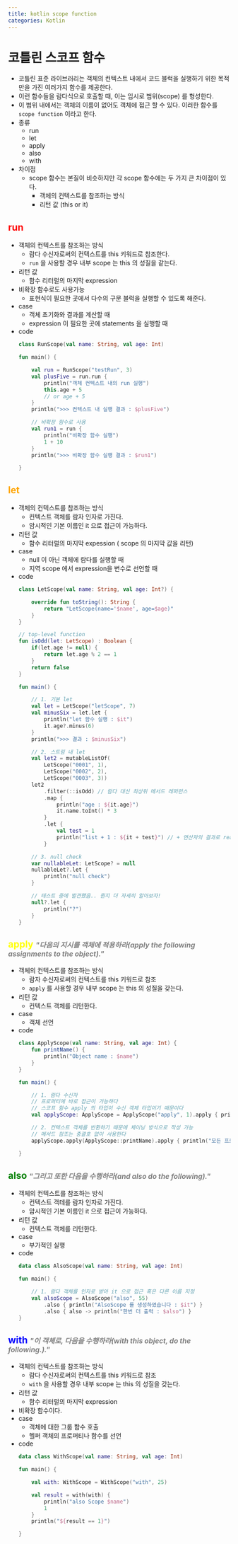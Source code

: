 ```yaml
---
title: kotlin scope function
categories: Kotlin
---
```


# 코틀린 스코프 함수
- 코틀린 표준 라이브러리는 객체의 컨텍스트 내에서 코드 블럭을 실행하기 위한 목적만을 가진 여러가지 함수를 제공한다.
- 이런 함수들을 람다식으로 호출할 때, 이는 임시로 범위(scope) 를 형성한다.
- 이 범위 내에서는 객체의 이름이 없어도 객체에 접근 할 수 있다. 이러한 함수를 `scope function` 이라고 한다.
- 종류
    - run
    - let
    - apply
    - also
    - with
- 차이점
    - scope 함수는 본질이 비슷하지만 각 scope 함수에는 두 가지 큰 차이점이 있다.
        - 객체의 컨텍스트를 참조하는 방식
        - 리턴 값 (this or it)

## <span style="color:red"><b>run</b></span>
- 객체의 컨텍스트를 참조하는 방식
    - 람다 수신자로써의 컨텍스트를 this 키워드로 참조한다.
    - `run` 을 사용할 경우 내부 scope 는 this 의 성질을 같는다.
- 리턴 값
    - 함수 리터럴의 마지막 expression
- 비확장 함수로도 사용가능
    - 표현식이 필요한 곳에서 다수의 구문 블럭을 실행할 수 있도록 해준다.
- case
    - 객체 초기화와 결과를 계산할 때
    - expression 이 필요한 곳에 statements 을 실행할 때
- code
    ```kotlin
    class RunScope(val name: String, val age: Int)

    fun main() {

        val run = RunScope("testRun", 3)
        val plusFive = run.run {
            println("객체 컨텍스트 내의 run 실행")
            this.age + 5
            // or age + 5
        }
        println(">>> 컨텍스트 내 실행 결과 : $plusFive")

        // 비확장 함수로 사용
        val run1 = run {
            println("비확장 함수 실행")
            1 + 10
        }
        println(">>> 비확장 함수 실행 결과 : $run1")

    }
    ```

## <span style="color:orange"><b>let</b></span>
- 객체의 컨텍스트를 참조하는 방식
    - 컨텍스트 객체를 람자 인자로 가진다.
    - 암시적인 기본 이름인 it 으로 접근이 가능하다.
- 리턴 값
    - 함수 리터럴의 마지막 expession ( scope 의 마지막 값을 리턴)
- case
    - null 이 아닌 객체에 람다를 실행할 때
    - 지역 scope 에서 expression을 변수로 선언할 때
- code
    ```kotlin
    class LetScope(val name: String, val age: Int?) {

        override fun toString(): String {
            return "LetScope(name='$name', age=$age)"
        }
    }

    // top-level function
    fun isOdd(let: LetScope) : Boolean {
        if(let.age != null) {
            return let.age % 2 == 1
        }
        return false
    }

    fun main() {

        // 1. 기본 let
        val let = LetScope("letScope", 7)
        val minusSix = let.let {
            println("let 함수 실행 : $it")
            it.age?.minus(6)
        }
        println(">>> 결과 : $minusSix")

        // 2. 스트림 내 let
        val let2 = mutableListOf(
            LetScope("0001", 1),
            LetScope("0002", 2),
            LetScope("0003", 3))
        let2
            .filter(::isOdd) // 람다 대신 최상위 메서드 레퍼런스
            .map {
                println("age : ${it.age}")
                it.name.toInt() * 3
            }
            .let {
                val test = 1
                println("list + 1 : ${it + test}") // + 연산자의 결과로 read-only collection 이 생성된다.
            }

        // 3. null check
        var nullableLet: LetScope? = null
        nullableLet?.let {
            println("null check")
        }

        // 테스트 중에 발견했음.. 뭔지 더 자세히 알아보자!
        null?.let {
            println("?")
        }
    }
    ```

## <span style="color:yellow"><b>apply</b></span> <span style="color:gray;font-size:0.75em;">*"다음의 지시를 객체에 적용하라(apply the following assignments to the object)."*</span>
- 객체의 컨텍스트를 참조하는 방식
    - 람자 수신자로써의 컨텍스트를 this 키워드로 참조
    - `apply` 를 사용할 경우 내부 scope 는 this 의 성질을 갖는다.
- 리턴 값
    - 컨텍스트 객체를 리턴한다.
- case
    - 객체 선언
- code
    ```kotlin
    class ApplyScope(val name: String, val age: Int) {
        fun printName() {
            println("Object name : $name")
        }
    }

    fun main() {

        // 1. 람다 수신자
        // 프로퍼티에 바로 접근이 가능하다
        // 스코프 함수 apply 의 타입이 수신 객체 타입이기 때문이다
        val applyScope: ApplyScope = ApplyScope("apply", 1).apply { println("age: $age")}

        // 2. 컨텍스트 객체를 반환하기 때문에 체이닝 방식으로 작성 가능
        // 메서드 참조는 중괄호 없이 사용한다
        applyScope.apply(ApplyScope::printName).apply { println("모든 프로퍼티를 출력했어요!") }

    }
    ```

## <span style="color:green"><b>also</b></span> <span style="color:gray;font-size:0.75em;">*"그리고 또한 다음을 수행하라(and also do the following)."*</span>
- 객체의 컨텍스트를 참조하는 방식
    - 컨텍스트 객테를 람자 인자로 가진다.
    - 암시적인 기본 이름인 it 으로 접근이 가능하다.
- 리턴 값
    - 컨텍스트 객체를 리턴한다.
- case
    - 부가적인 실행
- code
    ```kotlin
    data class AlsoScope(val name: String, val age: Int)

    fun main() {

        // 1. 람다 객체를 인자로 받아 it 으로 접근 혹은 다른 이름 지정
        val alsoScope = AlsoScope("also", 55)
            .also { println("AlsoScope 를 생성하였습니다 : $it") }
            .also { also -> println("한번 더 출력 : $also") }
    }
    ```

## <span style="color:blue"><b>with</b></span> <span style="color:gray;font-size:0.75em;">*"이 객체로, 다음을 수행하라(with this object, do the following.)."*</span>
- 객체의 컨텍스트를 참조하는 방식
    - 람다 수신자로써의 컨텍스트를 this 키워드로 참조
    - `with` 을 사용할 경우 내부 scope 는 this 의 성질을 갖는다.
- 리턴 값
    - 함수 리터럴의 마지막 expression
- 비확장 함수이다.
- case
    - 객체에 대한 그룹 함수 호출
    - 헬퍼 객체의 프로퍼티나 함수를 선언
- code
    ```kotlin
    data class WithScope(val name: String, val age: Int)

    fun main() {

        val with: WithScope = WithScope("with", 25)

        val result = with(with) {
            println("also Scope $name")
            1
        }
        println("${result == 1}")

    }
    ```
  